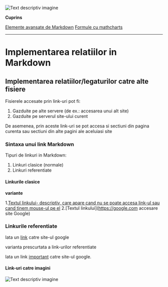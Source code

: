 ![Text descriptiv imagine](https://t4.ftcdn.net/jpg/02/89/58/51/360_F_289585146_KrE8Cg2iaFR0fgV3nauV9Xu4UdsUGKmR.jpg)

**Cuprins**

[Elemente avansate de Markdown](avansate.md)
[Formule cu mathcharts](mathcharts.md)

***

# Implementarea relatiilor in Markdown

## Implementarea relatiilor/legaturilor catre alte fisiere

Fisierele accesate prin link-uri pot fi:
1. Gazduite pe alte servere (de ex.: accesarea unui alt site)
2. Gazduite pe serverul site-ului curent

De asemenea, prin aceste link-uri se pot accesa si sectiuni din pagina curenta sau sectiuni din alte pagini ale aceluiasi site

### Sintaxa unui link Markdown

Tipuri de linkuri in Markdown:
1. Linkuri clasice (normale)
2. Linkuri referentiate

#### Linkurile clasice

**variante**

1.[Textul linkului- descriptiv, care apare cand nu se poate accesa link-ul sau cand tinem mouse-ul pe el](https://google.com)
2.[Textul linkului](https://google.com accesare site Google)

### Linkurile referentiate

Iata un [link][link1] catre site-ul google

[link1]: https://google.com

varianta prescurtata a link-urilor referentiate

Iata un link [important] catre site-ul google.

[important]: https://google.com

#### Link-uri catre imagini

![Text descriptiv imagine](https://t4.ftcdn.net/jpg/02/89/58/51/360_F_289585146_KrE8Cg2iaFR0fgV3nauV9Xu4UdsUGKmR.jpg)








